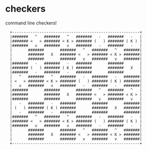 checkers
========

command line checkers!


      +--------------------------------------------------------+
      |#######   ^   #######   ^   #######   -   #######   -   |
      |####### <   > ####### < K > ####### (   ) ####### ( K ) |
      |#######   v   #######   v   #######   -   #######   -   |
      |       #######       #######   ^   #######   ^   #######|
      |       #######   X   ####### <   > ####### < K > #######|
      |       #######       #######   v   #######   v   #######|
      |#######   -   #######   -   #######       #######       |
      |####### (   ) ####### ( K ) #######       #######   X   |
      |#######   -   #######   -   #######       #######       |
      |   ^   #######   ^   #######   -   #######   -   #######|
      | <   > ####### < K > ####### (   ) ####### ( K ) #######|
      |   v   #######   v   #######   -   #######   -   #######|
      |#######       #######       #######   ^   #######   ^   |
      |#######       #######   X   ####### <   > ####### < K > |
      |#######       #######       #######   v   #######   v   |
      |   -   #######   -   #######       #######       #######|
      | (   ) ####### ( K ) #######       #######   X   #######|
      |   -   #######   -   #######       #######       #######|
      |#######   ^   #######   ^   #######   -   #######   -   |
      |####### <   > ####### < K > ####### (   ) ####### ( K ) |
      |#######   v   #######   v   #######   -   #######   -   |
      |       #######       #######   ^   #######   ^   #######|
      |       #######   X   ####### <   > ####### < K > #######|
      |       #######       #######   v   #######   v   #######|
      +--------------------------------------------------------+